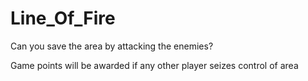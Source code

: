 # Line_Of_Fire

Can you save the area by attacking the enemies?

Game points will be awarded if any other player seizes control of area
